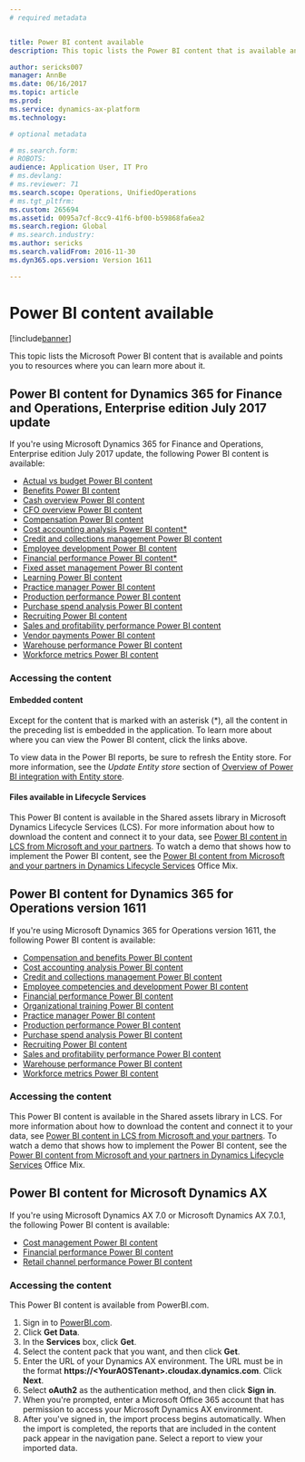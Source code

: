```yaml
---
# required metadata


title: Power BI content available
description: This topic lists the Power BI content that is available and points you to resources where you can learn more about it.

author: sericks007
manager: AnnBe
ms.date: 06/16/2017
ms.topic: article
ms.prod: 
ms.service: dynamics-ax-platform
ms.technology: 

# optional metadata

# ms.search.form: 
# ROBOTS: 
audience: Application User, IT Pro
# ms.devlang: 
# ms.reviewer: 71
ms.search.scope: Operations, UnifiedOperations
# ms.tgt_pltfrm: 
ms.custom: 265694
ms.assetid: 0095a7cf-8cc9-41f6-bf00-b59868fa6ea2
ms.search.region: Global
# ms.search.industry: 
ms.author: sericks
ms.search.validFrom: 2016-11-30
ms.dyn365.ops.version: Version 1611

---
```


# Power BI content available
[!include[banner](../includes/banner.md)]


This topic lists the Microsoft Power BI content that is available and points you to resources where you can learn more about it.

## Power BI content for Dynamics 365 for Finance and Operations, Enterprise edition July 2017 update
If you're using Microsoft Dynamics 365 for Finance and Operations, Enterprise edition July 2017 update, the following Power BI content is available:

- [Actual vs budget Power BI content](ledger-budgets-power-bi.md)
- [Benefits Power BI content](benefits-power-bi.md)
- [Cash overview Power BI content](/dynamics365/operations/financials/cash-bank-management/Cash-Overview-Power-BI-content)
- [CFO overview Power BI content](CFO-power-bi.md)
- [Compensation Power BI content](compensation-power-bi.md)
- [Cost accounting analysis Power BI content*](cost-accounting-analysis-content-pack.md) 
- [Credit and collections management Power BI content](/dynamics365/operations/financials/accounts-receivable/credit-collections-power-bi)
- [Employee development Power BI content](employee-development-PBI.md) 
- [Financial performance Power BI content*](financial-performance-power-bi-content-pack.md)
- [Fixed asset management Power BI content](/dynamics365/operations/financials/fixed-assets/Fixed-asset-management-workspace)
- [Learning Power BI content](learning-power-bi.md)
- [Practice manager Power BI content](practice-manager-power-bi.md)
- [Production performance Power BI content](production-performance-power-bi.md)
- [Purchase spend analysis Power BI content](purchase-content-pack-for-power-bi.md) 
- [Recruiting Power BI content](recruiting-analysis-power-bi-content-pack.md) 
- [Sales and profitability performance Power BI content](sales-profitability-performance-content-pack.md)
- [Vendor payments Power BI content](/dynamics365/operations/financials/accounts-payable/Vendor-payments-workspace)
- [Warehouse performance Power BI content](warehouse-power-bi-content.md)
- [Workforce metrics Power BI content](workforce-analysis-power-bi-content-pack.md)  

### Accessing the content

#### Embedded content
Except for the content that is marked with an asterisk (\*), all the content in the preceding list is embedded in the application. To learn more about where you can view the Power BI content, click the links above.

To view data in the Power BI reports, be sure to refresh the Entity store. For more information, see the *Update Entity store* section of [Overview of Power BI integration with Entity store](power-bi-integration-entity-store.md).

#### Files available in Lifecycle Services
This Power BI content is available in the Shared assets library in Microsoft Dynamics Lifecycle Services (LCS). For more information about how to download the content and connect it to your data, see [Power BI content in LCS from Microsoft and your partners](power-bi-content-microsoft-partners.md). To watch a demo that shows how to implement the Power BI content, see the [Power BI content from Microsoft and your partners in Dynamics Lifecycle Services](https://mix.office.com/watch/9puyb1b2xs1w) Office Mix.

## Power BI content for Dynamics 365 for Operations version 1611
If you're using Microsoft Dynamics 365 for Operations version 1611, the following Power BI content is available:

- [Compensation and benefits Power BI content](compensation-and-benefits-analysis-power-bi-content-pack.md)   
- [Cost accounting analysis Power BI content](cost-accounting-analysis-content-pack.md) 
- [Credit and collections management Power BI content](/dynamics365/operations/financials/accounts-receivable/credit-collections-power-bi)
- [Employee competencies and development Power BI content](employee-competencies-and-development-analysis-power-bi-content-pack.md) 
- [Financial performance Power BI content](financial-performance-power-bi-content-pack.md)
- [Organizational training Power BI content](organizational-training-analysis-power-bi-content-pack.md) 
- [Practice manager Power BI content](practice-manager-power-bi.md)
- [Production performance Power BI content](production-performance-power-bi.md)
- [Purchase spend analysis Power BI content](purchase-content-pack-for-power-bi.md) 
- [Recruiting Power BI content](recruiting-analysis-power-bi-content-pack.md) 
- [Sales and profitability performance Power BI content](sales-profitability-performance-content-pack.md)
- [Warehouse performance Power BI content](warehouse-power-bi-content.md)
- [Workforce metrics Power BI content](workforce-analysis-power-bi-content-pack.md)  

### Accessing the content
This Power BI content is available in the Shared assets library in LCS. For more information about how to download the content and connect it to your data, see [Power BI content in LCS from Microsoft and your partners](power-bi-content-microsoft-partners.md). To watch a demo that shows how to implement the Power BI content, see the [Power BI content from Microsoft and your partners in Dynamics Lifecycle Services](https://mix.office.com/watch/9puyb1b2xs1w) Office Mix.

## Power BI content for Microsoft Dynamics AX
If you're using Microsoft Dynamics AX 7.0 or Microsoft Dynamics AX 7.0.1, the following Power BI content is available:

- [Cost management Power BI content](cost-management-content-pack.md)    
- [Financial performance Power BI content](financial-performance-power-bi-content-pack.md)
- [Retail channel performance Power BI content](retail-channel-performance-dashboard-power-bi-data.md) 

### Accessing the content
This Power BI content is available from PowerBI.com.

1. Sign in to [PowerBI.com](https://www.powerbi.com/).
2. Click **Get Data**.
3. In the **Services** box, click **Get**.
4. Select the content pack that you want, and then click **Get**.
5. Enter the URL of your Dynamics AX environment. The URL must be in the format **https://&lt;YourAOSTenant&gt;.cloudax.dynamics.com**. Click **Next**.
6. Select **oAuth2** as the authentication method, and then click **Sign in**.
7. When you're prompted, enter a Microsoft Office 365 account that has permission to access your Microsoft Dynamics AX environment.
8. After you've signed in, the import process begins automatically. When the import is completed, the reports that are included in the content pack appear in the navigation pane. Select a report to view your imported data.
